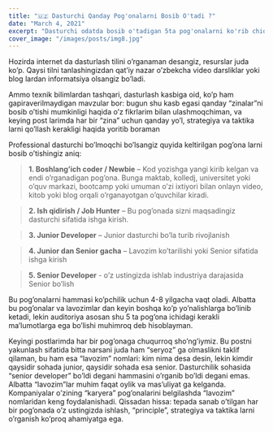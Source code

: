 ```yaml
---
title: "🇺🇿 Dasturchi Qanday Pog'onalarni Bosib O'tadi ?"
date: "March 4, 2021"
excerpt: "Dasturchi odatda bosib o'tadigan 5ta pog'onalarni ko'rib chiqamiz"
cover_image: "/images/posts/img8.jpg"
---
```


Hozirda internet da dasturlash tilini o’rganaman desangiz, resurslar juda ko’p. Qaysi tilni tanlashingizdan qat’iy nazar o’zbekcha video darsliklar yoki blog lardan informatsiya olsangiz bo’ladi.

Ammo texnik bilimlardan tashqari, dasturlash kasbiga oid, ko’p ham gapiraverilmaydigan mavzular bor: bugun shu kasb egasi qanday “zinalar”ni bosib o’tishi mumkinligi haqida o’z fikrlarim bilan ulashmoqchiman, va keying post larimda har bir “zina” uchun qanday yo’l, strategiya va taktika larni qo’llash kerakligi haqida yoritib boraman

Professional dasturchi bo’lmoqchi bo’lsangiz quyida keltirilgan pog’ona larni bosib o’tishingiz aniq:

> **1\. Boshlang’ich coder / Newbie** – Kod yozishga yangi kirib kelgan va endi o’rganadigan pog’ona. Bunga maktab, kolledj, universitet yoki o’quv markazi, bootcamp yoki umuman o’zi ixtiyori bilan onlayn video, kitob yoki blog orqali o’rganayotgan o’quvchilar kiradi.

> **2\. Ish qidirish / Job Hunter** – Bu pog’onada sizni maqsadingiz dasturchi sifatida ishga kirish.

> **3\. Junior Developer** – Junior dasturchi bo’la turib rivojlanish

> **4\. Junior dan Senior gacha** – Lavozim ko’tarilishi yoki Senior sifatida ishga kirish

> **5\. Senior Developer** \- o’z ustingizda ishlab industriya darajasida Senior bo’lish

Bu pog’onalarni hammasi ko’pchilik uchun 4-8 yilgacha vaqt oladi. Albatta bu pog’onalar va lavozimlar dan keyin boshqa ko’p yo’nalishlarga bo’linib ketadi, lekin auditoriya asosan shu 5 ta pog’ona ichidagi kerakli ma’lumotlarga ega bo’lishi muhimroq deb hisoblayman.

Keyingi postlarimda har bir pog’onaga chuqurroq sho’ng’iymiz. Bu postni yakunlash sifatida bitta narsani juda ham “seryoz” ga olmaslikni taklif qilaman, bu ham esa “lavozim” nomlari: kim nima desa desin, lekin kimdir qaysidir sohada junior, qaysidir sohada esa senior. Dasturchilik sohasida “senior developer” bo’ldi degani hammasini o’rganib bo’ldi degani emas. Albatta “lavozim”lar muhim faqat oylik va mas’uliyat ga kelganda. Kompaniyalar o’zining “karyera” pog’onalarini belgilashda “lavozim” nomlaridan keng foydalanishadi. Qissadan hissa: tepada sanab o’tilgan har bir pog’onada o’z ustingizda ishlash, “principle”, strategiya va taktika larni o’rganish ko’proq ahamiyatga ega.
